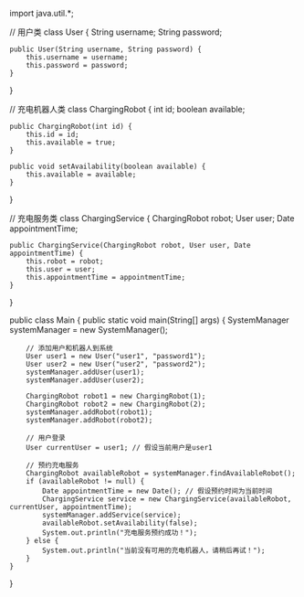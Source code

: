 import java.util.*;

// 用户类
class User {
    String username;
    String password;
    
    public User(String username, String password) {
        this.username = username;
        this.password = password;
    }
}

// 充电机器人类
class ChargingRobot {
    int id;
    boolean available;
    
    public ChargingRobot(int id) {
        this.id = id;
        this.available = true;
    }
    
    public void setAvailability(boolean available) {
        this.available = available;
    }
}

// 充电服务类
class ChargingService {
    ChargingRobot robot;
    User user;
    Date appointmentTime;
    
    public ChargingService(ChargingRobot robot, User user, Date appointmentTime) {
        this.robot = robot;
        this.user = user;
        this.appointmentTime = appointmentTime;
    }
}



public class Main {
    public static void main(String[] args) {
        SystemManager systemManager = new SystemManager();
        
        // 添加用户和机器人到系统
        User user1 = new User("user1", "password1");
        User user2 = new User("user2", "password2");
        systemManager.addUser(user1);
        systemManager.addUser(user2);
        
        ChargingRobot robot1 = new ChargingRobot(1);
        ChargingRobot robot2 = new ChargingRobot(2);
        systemManager.addRobot(robot1);
        systemManager.addRobot(robot2);
        
        // 用户登录
        User currentUser = user1; // 假设当前用户是user1
        
        // 预约充电服务
        ChargingRobot availableRobot = systemManager.findAvailableRobot();
        if (availableRobot != null) {
            Date appointmentTime = new Date(); // 假设预约时间为当前时间
            ChargingService service = new ChargingService(availableRobot, currentUser, appointmentTime);
            systemManager.addService(service);
            availableRobot.setAvailability(false);
            System.out.println("充电服务预约成功！");
        } else {
            System.out.println("当前没有可用的充电机器人，请稍后再试！");
        }
    }
}
